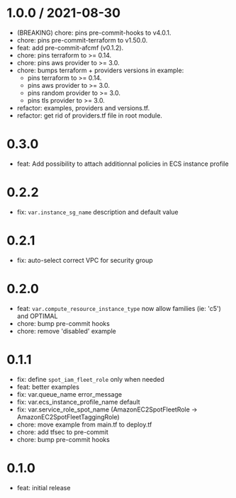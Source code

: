 
1.0.0 / 2021-08-30
==================

* (BREAKING) chore: pins pre-commit-hooks to v4.0.1.
* chore: pins pre-commit-terraform to v1.50.0.
* feat: add pre-commit-afcmf (v0.1.2).
* chore: pins terraform to >= 0.14.
* chore: pins aws provider to >= 3.0.
* chore: bumps terraform + providers versions in example:
  - pins terraform to >= 0.14.
  - pins aws provider to >= 3.0.
  - pins random provider to >= 3.0.
  - pins tls provider to >= 3.0.
* refactor: examples, providers and versions.tf.
* refactor: get rid of providers.tf file in root module.

0.3.0
=====

* feat: Add possibility to attach additionnal policies in ECS instance profile

0.2.2
=====

* fix: `var.instance_sg_name` description and default value

0.2.1
=====

* fix: auto-select correct VPC for security group

0.2.0
=====

* feat: `var.compute_resource_instance_type` now allow families (ie: 'c5') and OPTIMAL
* chore: bump pre-commit hooks
* chore: remove 'disabled' example

0.1.1
=====

* fix: define `spot_iam_fleet_role` only when needed
* feat: better examples
* fix: var.queue\_name error\_message
* fix: var.ecs\_instance\_profile\_name default
* fix: var.service\_role\_spot\_name (AmazonEC2SpotFleetRole -> AmazonEC2SpotFleetTaggingRole)
* chore: move example from main.tf to deploy.tf
* chore: add tfsec to pre-commit
* chore: bump pre-commit hooks

0.1.0
=====

* feat: initial release
